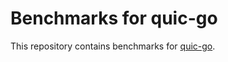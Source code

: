 # Benchmarks for quic-go

This repository contains benchmarks for [quic-go](https://github.com/lucas-clemente/quic-go/).
